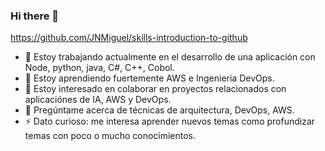 ### Hi there 👋
https://github.com/JNMiguel/skills-introduction-to-github

- 🔭 Estoy trabajando actualmente en el desarrollo de una aplicación con Node, python, java, C#, C++, Cobol.
- 🌱 Estoy aprendiendo fuertemente AWS e Ingenieria DevOps.
- 👯 Estoy interesado en colaborar en proyectos relacionados con aplicaciónes de IA, AWS y DevOps.
- 💬 Pregúntame acerca de técnicas de arquitectura, DevOps, AWS.
- ⚡ Dato curioso: me interesa aprender nuevos temas como profundizar temas con poco o mucho conocimientos.
